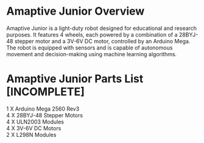 # Amaptive Junior Overview
Amaptive Junior is a light-duty robot designed for educational and research purposes. It features 4 wheels, each powered by a combination of a 28BYJ-48 stepper motor and a 3V-6V DC motor, controlled by an Arduino Mega. The robot is equipped with sensors and is capable of autonomous movement and decision-making using machine learning algorithms.

# Amaptive Junior Parts List [INCOMPLETE]

 1  X  Arduino Mega 2560 Rev3
 <br />
 4  X  28BYJ-48 Stepper Motors
 <br />
 4  X  ULN2003 Modules
 <br />
 4  X  3V-6V DC Motors
 <br />
 2  X  L298N Modules
 <br />
